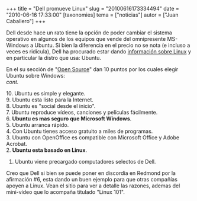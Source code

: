 +++
title = "Dell promueve Linux"
slug = "20100616173334494"
date = "2010-06-16 17:33:00"
[taxonomies]
tema = ["noticias"]
autor = ["Juan Caballero"]
+++

Dell desde hace un rato tiene la opción de poder cambiar el sistema
operativo en algunos de los equipos que vende del omnipresente
MS-Windows a Ubuntu. Si bien la diferencia en el precio no se nota (e
incluso a veces es ridícula), Dell ha procurado estar dando [información
sobre Linux](http://linux.dell.com/) y en particular la distro que usa:
Ubuntu.

En el su sección de "[Open
Source](http://www.dell.com/content/topics/segtopic.aspx/ubuntu?c=us&cs=19&l=en&s=dhs&~ck=anavml)"
dan 10 puntos por los cuales elegir Ubuntu sobre Windows:  
*cont.*

<!-- more -->
10\. Ubuntu es simple y elegante.  
9. Ubuntu esta listo para la Internet.  
8. Ubuntu es "social desde el inicio".  
7. Ubuntu reproduce vídeos, canciones y películas fácilmente.  
6. **Ubuntu es mas seguro que Microsoft Windows**.  
5. Ubuntu arranca rápido.  
4. Con Ubuntu tienes acceso gratuito a miles de programas.  
3. Ubuntu con OpenOffice es compatible con Microsoft Office y Adobe
Acrobat.  
2. **Ubuntu esta basado en Linux**.  
1. Ubuntu viene precargado computadores selectos de Dell.  

Creo que Dell si bien se puede poner en discordia en Redmond por la
afirmación #6, esta dando un buen ejemplo para que otras compañías
apoyen a Linux. Vean el sitio para ver a detalle las razones, ademas del
mini-vídeo que lo acompaña titulado "Linux 101".

